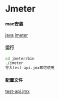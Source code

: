 Jmeter
=

#### mac安装
[java](https://www.oracle.com/java/technologies/downloads/#java8)
[jmeter](https://jmeter.apache.org/download_jmeter.cgi)

#### 运行
```bash
cd jmeter/bin
./jmeter
导入test-api.jmx即可使用
```

#### 配置文件
[test-api.jmx](test-api.jmx)